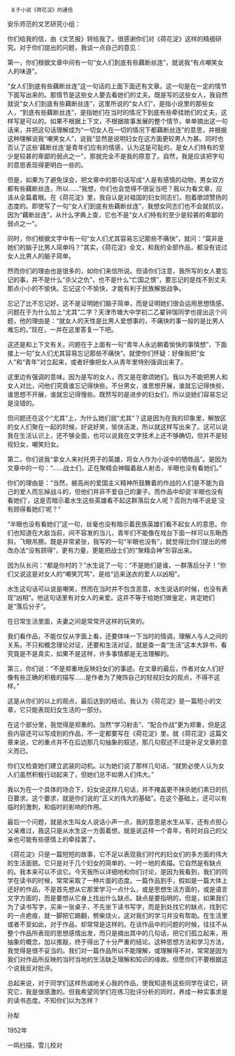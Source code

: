      关于小说《荷花淀》的通信 

  安乐师范的文艺研究小组： 

  你们给我的信，由《文艺报》转给我了。很感谢你们对《荷花淀》这样的精细研究。对于你们提出的问题，我谈一点自己的意见： 

  第一，你们根据文章中间有一句“女人们到底有些藕断丝连”，就说我“有点嘲笑女人的味道”。 

  “女人们到底有些藕断丝连”这一句话的上面下面还有文章。这一句是在一定的情节下面写出来的。那情节是这些女人要去看她们的丈夫。既是写的这些女人，我自然就说“女人们到底有些藕断丝连”，这里所说的“女人们”，是指小说里的那些女人，“到底有些藕断丝连”，是指她们在当时的情况下到底有些牵挂她们的丈夫，这样写是可以的。如果不根据上下文，不根据故事发展的整个情节，单单摘出这一句话来，并把这句话理解成为“一切女人在一切的情况下都藕断丝连”的意思，并根据这种理解说我“嘲笑女人”，说我“显然是说明妇女在这方面更较男人为甚。同时也否认了这些‘藕断丝连’是青年们应有的情感，认为这是可耻的，是女人们特有的至少是较甚的卑鄙的弱点之一”，那就完全不是我的原意了。自然，我是应该把字句的意思表现得更明白一些的。 

  但是，如果为了避免误会，把文章中的那句话写成“人是有感情的动物，男女双方都有些藕断丝连，所以……”我想，你们也会觉得不很妥当吧？我以为看文章，应该从全篇着眼。在《荷花淀》里，我自认是对祖国的妇女同志们，抱着歌颂赞扬的态度的。即使写了一句“女人们到底有些藕断丝连”，我想女同志们也不会就抗议，因为“藕断丝连”，从什么字典上查，它也不是“女人们特有的至少是较甚的卑鄙的弱点之一”。 

  同时，你们根据文字中有一句“女人们尤其容易忘记那些不痛快”，就问：“莫非是她们的脑子比男人简单吗？”其实，《荷花淀》全文，和我的全部作品，都没有说过女人比男人的脑子简单。 

  然而你们的理由也是很多的，如你们来信所说。但请你们注意，我所写的女人要忘记的事，并不是什么“杀父之仇”，也不是什么“亡国之恨”，要忘记的是找不到丈夫那点小小的不愉快。忘记这个不愉快，才能有利于民族解放战争。 

  忘记了比不忘记好。这不是证明她们脑子简单，而是证明她们很会运用思想情感。问题在于为什么加上“尤其”二字？天津市塘大中学初二乙翟钟瑞同学也提出这个问题，他的理由是：“就女人的天性是比男人爱想事的，不痛快的事一般的是比男人难忘的。”现在，一并在这里答复一下吧。 

  这还是和上下文有关。问题在于上面有一句“青年人永远朝着愉快的事情想”，下面接上一句“女人们尤其容易忘记那些不痛快”。就使你们怀疑：好像我把“女人”和“青年”对立起来，或者好像把女人从青年里特别强调出来了。 

  这里边有强调的意味。因为是写的女人，而又是在歌颂她们。我以为不能把男人和女人对比，问他们究竟谁忘记得快些。不分男女，谁思想开展，谁就忘记得快些，谁思想不开展，谁就忘记得慢些。既然写的是进步的妇女们，所以说她们容易忘记是没错的。 

  但问题还在这个“尤其”上，为什么她们就“尤其”？这是因为在我的印象里，解放区的女人们聚在一起的时候，好说好笑，愉快活泼，所以就这样写出来了。这可以说我在生活认识上，还不够全面，也可以说我在文字技术上还不够确切，但并不是轻视妇女，嘲笑妇女。 

  第二，你们说我“拿女人来衬托男子的英雄，将女人作为小说中的牺牲品”。是因为文章中的一句：“……战士们，正在聚精会神瞄着敌人射击，半眼也没有看她们。” 

  你们的理由是：“当然，被高尚的爱国主义精神所鼓舞着的作战的人们是不能为自己的爱人而忘掉战斗的，但他们并非不爱自己的妻子。而作品中却说‘半眼也没有看她们’，这是否暗示着水生这些英雄看不起这群落后女人呢？否则为啥不说是‘没有顾得看她们’呢？” 

  “半眼也没有看她们”这一句，丝毫也没有暗示着民族英雄们看不起女人的意思。你们也知道在大敌当前，间不容发的当儿，青年们不能像在戏台下面一样可以东瞅西斜，飞眼吊膀。既是非常紧张，我写的一句“半眼也没有”，就觉得比你们提出的修改办法“没有顾得”，更有力量，更能把战士们的“聚精会神”形容出来。 

  因为队长问：“都是你村的？”水生说了一句：“不是她们是谁，一群落后分子！”你们又说这是对女人的“嘲笑咒骂”，是给“远来送衣的爱人以凶相”。 

  水生这句话可以说是嘲笑，然而在当时并不包含恶意，水生说话的时候，也没有表现“凶相”。他这句话里有对女人的亲爱。这并不等于给她们做鉴定，肯定她们是“落后分子”。 

  在日常生活里面，夫妻之间是常常开这样的玩笑的。 

  我们看作品，不能仅仅从字面上看，还要体味一下当时的情调，理解人与人之间的关系。不只和概念理论对证，还要和生活对证，就是查一查“生活”这本大辞书，看究竟是不是真实，如果不是这样，许多事情都是无法理解的。 

  第三，你们说：“不是郑重地反映妇女们的事迹。在文章的最后，作者对女人们好像有些正确的积极的描写……是作者为了掩饰自己的轻视妇女的观点，不得不这样。” 

  这是从你们的以上的观点，最后达到的结论。我认为《荷花淀》是一篇短小的文章，它只能表现妇女生活的一部分。 

  在这个部分里，我觉得是郑重的。当然“学习射击”、“配合作战”更为郑重，但是这些内容还可以写成别的作品，不一定都要写在《荷花淀》里。就《荷花淀》这篇文章来说，它的重点并不在后边那几句抽象的叙述，那几句叙述不过是补足文章的意义而已。 

  你们又检查她们建立武装的动机。以为她们说了那样几句话，“就势必使人认为女人们虽然积极行动起来了，但她们总不如男人们伟大。” 

  我以为在一个具体的场合下，妇女说这样几句话，并不掩盖更不抹杀她们素日的抗日要求。这个要求，就是你们说的“正义的伟大的基础”。在这个基础上，还可以有临时的激刺，和临时的影响的作用。 

  最后一个问题，就是水生叫女人说话小声一点，我的意思是水生从军，还有点担心父亲难过，我这只是从水生这一方面着想，就是说这样一个青年，有时对自己的父亲也可能有些感情上的牵挂罢了。 

  《荷花淀》只是一篇短短的故事，它不足以表现我们时代的妇女们的多方面的伟大的生活面貌。它只是对于几个妇女的简单的、一时一地的素描。它自然是有缺点的。我本来可以不谈它。今天我所以详细地和你们讨论，是因为我看到，我们的同学在读书的时候，常常采取了一种片面的态度。一篇作品到手，假如是一篇大体上还好的作品，不是首先想从它那里学习一点什么，或是思想生活方面的，或是语言文字方面的，而是要想从它身上找出什么缺点。缺点是要指明的，但是，如果我们为了读书写字，买来一张桌子，不先坐下读书写字，而是到处找它的缺点，找到它的一点疤痕，就一脚把它踢翻，劈柴烧火，这对我们的学习并没有帮助。在生活里或者不至如此，对于作品，却常常是这样的。在谈作品中的问题的时候，往往不从整个作品所表现的思想感情出发，而只是摘出其中的几句话，把它们孤立起来，用抽象的概念，加以推敲，终于得出了十分严重的结论。这种思想方法和学习方法，我觉得是很不妥当的。我们对一篇作品所以不能理解，或理解得不对，常常是因为我们对作品所反映的当时当地的生活缺乏理解和知识的缘故。但愿你们不要根据这个说我反对批评。 

  总起来说，对于同学们这样热诚地关心我的作品，使我知道有这些同学在读它，研究它，我是很感激的。但我希望同学们在练习批评分析的同时，养成一种实事求是的读书态度。不知你们以为怎样？ 

  孙犁 

  1952年 

  一鸣扫描，雪儿校对 

